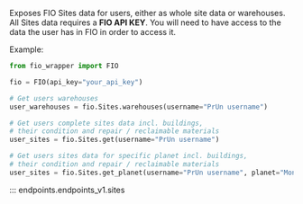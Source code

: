 Exposes FIO Sites data for users, either as whole site data or warehouses. 
All Sites data requires a **FIO API KEY**. You will need to have access to the data the user has in FIO in order to access it.

Example:
```python
from fio_wrapper import FIO

fio = FIO(api_key="your_api_key")

# Get users warehouses
user_warehouses = fio.Sites.warehouses(username="PrUn username")

# Get users complete sites data incl. buildings, 
# their condition and repair / reclaimable materials
user_sites = fio.Sites.get(username="PrUn username")

# Get users sites data for specific planet incl. buildings, 
# their condition and repair / reclaimable materials
user_sites = fio.Sites.get_planet(username="PrUn username", planet="Montem")

```

::: endpoints.endpoints_v1.sites